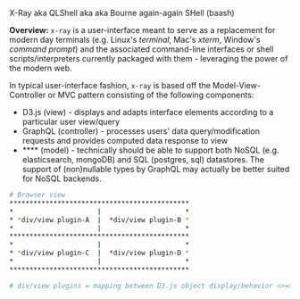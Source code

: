 X-Ray aka QLShell aka aka Bourne again-again SHell (baash)

**Overview:** `x-ray` is a user-interface meant to serve as a replacement for modern day terminals (e.g. Linux's *terminal*, Mac's *xterm*, Window's *command prompt*) and the associated command-line interfaces or shell scripts/interpreters currently packaged with them - leveraging the power of the modern web.

In typical user-interface fashion, `x-ray` is based off the Model-View-Controller or MVC pattern consisting of the following components:
* D3.js (view) - displays and adapts interface elements according to a particular user view/query
* GraphQL (controller) - processes users' data query/modification requests and provides computed data response to view
* **** (model) - technically should be able to support both NoSQL (e.g. elasticsearch, mongoDB) and SQL (postgres, sql) datastores. The support of (non)nullable types by GraphQL may actually be better suited for NoSQL backends.

```bash
# Browser view
*********************************************
*                     |                     *
* *div/view plugin-A  |  *div/view plugin-B *
*                     |                     *
*********************************************
*                     |                     *
* *div/view plugin-C  |  *div/view plugin-D *
*                     |                     *
*********************************************

# div/view plugins = mapping between D3.js object display/behavior <>=> system or application GraphQL query/mutation/subscriptions objects and data resolvers (e.g. datastores or ideally wASM modules for scripts, compiled programs written in a developer's choosing)
```